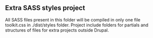 ## Extra SASS styles project

All SASS files present in this folder will be compiled in only one file toolkit.css in ./dist/styles folder.
Project include folders for partials and structures of files for extra projects outside Drupal.